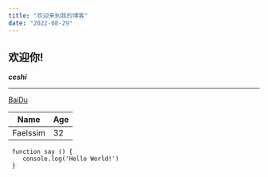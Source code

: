 ```yaml
---
title: "欢迎来到我的博客"
date: "2022-08-29"
---
```


## 欢迎你!
***ceshi***

----

[BaiDu](https://www.baidu.com)

|Name|Age|
|-|-|
|Faelssim|32|

```
 function say () {
    console.log('Hello World!')
 }
 
```